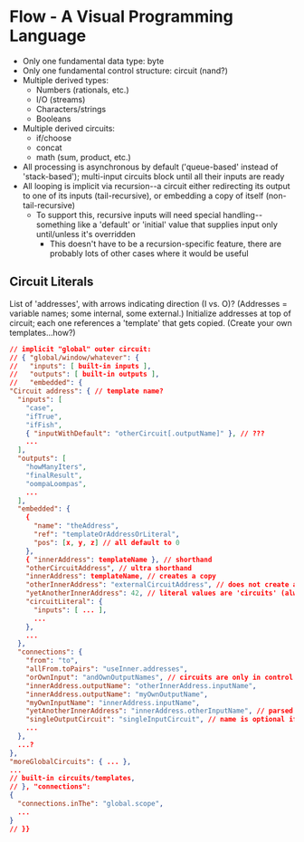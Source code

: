# Flow - A Visual Programming Language

- Only one fundamental data type: byte
- Only one fundamental control structure: circuit (nand?)
- Multiple derived types:
  - Numbers (rationals, etc.)
  - I/O (streams)
  - Characters/strings
  - Booleans
- Multiple derived circuits:
  - if/choose
  - concat
  - math (sum, product, etc.)
- All processing is asynchronous by default ('queue-based' instead of 'stack-based'); multi-input circuits block until all their inputs are ready
- All looping is implicit via recursion--a circuit either redirecting its output to one of its inputs (tail-recursive), or embedding a copy of itself (non-tail-recursive)
  - To support this, recursive inputs will need special handling--something like a 'default' or 'initial' value that supplies input only until/unless it's overridden
    - This doesn't have to be a recursion-specific feature, there are probably lots of other cases where it would be useful

## Circuit Literals

List of 'addresses', with arrows indicating direction (I vs. O)? (Addresses = variable names; some internal, some external.) Initialize addresses at top of circuit; each one references a 'template' that gets copied. (Create your own templates...how?)

```json
// implicit "global" outer circuit:
// { "global/window/whatever": {
//   "inputs": [ built-in inputs ],
//   "outputs": [ built-in outputs ],
//   "embedded": {
"Circuit address": { // template name?
  "inputs": [
    "case",
    "ifTrue",
    "ifFish",
    { "inputWithDefault": "otherCircuit[.outputName]" }, // ???
    ...
  ],
  "outputs": [
    "howManyIters",
    "finalResult",
    "oompaLoompas",
    ...
  ],
  "embedded": {
    { 
      "name": "theAddress",
      "ref": "templateOrAddressOrLiteral",
      "pos": [x, y, z] // all default to 0
    },
    { "innerAddress": templateName }, // shorthand
    "otherCircuitAddress", // ultra shorthand
    "innerAddress": templateName, // creates a copy
    "otherInnerAddress": "externalCircuitAddress", // does not create a copy -- possible recursion!
    "yetAnotherInnerAddress": 42, // literal values are 'circuits' (always templates) that output their own addresses
    "circuitLiteral": {
      "inputs": [ ... ],
      ...
    },
    ...
  },
  "connections": {
    "from": "to",
    "allFrom.toPairs": "useInner.addresses",
    "orOwnInput": "andOwnOutputNames", // circuits are only in control of connections inside themselves, not to other circuits
    "innerAddress.outputName": "otherInnerAddress.inputName",
    "innerAddress.outputName": "myOwnOutputName",
    "myOwnInputName": "innerAddress.inputName",
    "yetAnotherInnerAddress": "innerAddress.otherInputName", // parsed JSON will resolve literals, so the left-hand side will just be 42 (and yetAnotherInnerAddress disappears)
    "singleOutputCircuit": "singleInputCircuit", // name is optional if circuit only has one input/output, unless address conflicts with own input/output name
    ...
  },
  ...?
},
"moreGlobalCircuits": { ... },
...
// built-in circuits/templates,
// }, "connections":
{
  "connections.inThe": "global.scope",
  ...
}
// }}
```
